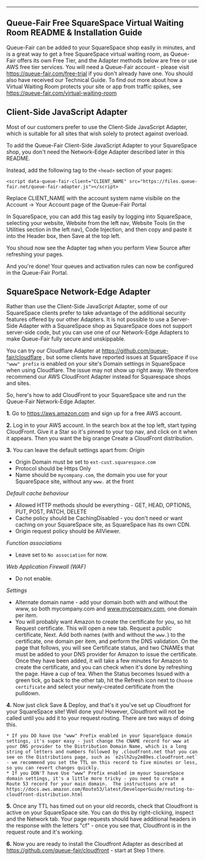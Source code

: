 ---
## Queue-Fair Free SquareSpace Virtual Waiting Room README & Installation Guide

Queue-Fair can be added to your SquareSpace shop easily in minutes, and is a great way to get a free SquareSpace virtual waiting room, as Queue-Fair offers its own Free Tier, and the Adapter methods below are free or use AWS free tier services.  You will need a Queue-Fair account - please visit https://queue-fair.com/free-trial if you don't already have one.  You should also have received our Technical Guide.  To find out more about how a Virtual Waiting Room protects your site or app from traffic spikes, see https://queue-fair.com/virtual-waiting-room

## Client-Side JavaScript Adapter

Most of our customers prefer to use the Client-Side JavaScript Adapter, which is suitable for all sites that wish solely to protect against overload.

To add the Queue-Fair Client-Side JavaScript Adapter to your SquareSpace shop, you don't need the Network-Edge Adapter described later in this README.

Instead, add the following tag to the `<head>` section of your pages:
 
```
<script data-queue-fair-client="CLIENT_NAME" src="https://files.queue-fair.net/queue-fair-adapter.js"></script>
```

Replace CLIENT_NAME with the account system name visibile on the Account -> Your Account page of the Queue-Fair Portal

In SquareSpace, you can add this tag easily by logging into SquareSpace, selecting your website, Website from the left nav, Website Tools (in the Utilities section in the left nav), Code Injection, and then copy and paste it into the Header box, then Save at the top left.

You shoud now see the Adapter tag when you perform View Source after refreshing your pages.

And you're done!  Your queues and activation rules can now be configured in the Queue-Fair Portal.

## SquareSpace Network-Edge Adapter
Rather than use the Client-Side JavaScript Adapter, some of our SquareSpace clients prefer to take advantage of the additional security features offered by our other Adapters.  It is not possible to use a Server-Side Adapter with a SquareSpace shop as SquareSpace does not support server-side code, but you can use one of our Network-Edge Adapters to make Queue-Fair fully secure and unskippable.

You can try our Cloudflare Adapter at https://github.com/queue-fair/cloudflare , but some clients have reported issues at SquareSpace if `Use "www" prefix` is enabled on your site's Domain settings in SquareSpace when using Cloudflare.  The issue may not show up right away.  We therefore recommend our AWS CloudFront Adapter instead for Squarespace shops and sites.

So, here's how to add CloudFront to your SquareSpace site and run the Queue-Fair Network-Edge Adapter.

**1.**  Go to https://aws.amazon.com and sign up for a free AWS account.

**2.**  Log in to your AWS account.  In the search box at the top left, start typing CloudFront.   Give it a Star so it's pinned to your top nav, and click on it when it appears.  Then you want the big orange Create a CloudFront distribution.

**3.**  You can leave the default settings apart from:
*Origin*
   * Origin Domain must be set to `ext-cust.squarespace.com`
   * Protocol should be Https Only
   * Name should be `mycompany.com`, the domain you use for your SquareSpace site, without any `www.` at the front
   
*Default cache behaviour*
   * Allowed HTTP methods should be everything - GET, HEAD, OPTIONS, PUT, POST, PATCH, DELETE
   * Cache policy should be CachingDisabled - you don't need or want caching on your SquareSpace site, as SquareSpace has its own CDN.
   * Origin request policy should be AllViewer.
   
*Function associations*
   * Leave set to `No association` for now.

*Web Application Firewall (WAF)*
   * Do not enable.

*Settings*
   * Alternate domain name - add your domain both with and without the www, so both mycompany.com and www.mycompany.com, one domain per item.
   * You will probably want Amazon to create the certificate for you, so hit Request certificate.  This will open a new tab.  Request a public certificate, Next.  Add both names (with and without the `www.`) to the certificate, one domain per item,
 and perform the DNS validation.  On the page that follows, you will see Certificate status, and two CNAMEs that must be added to your DNS provider for Amazon to issue the certificate.  Once they have been added, it will take a few minutes for Amazon to create the certificate, and you can check  when it's done by refreshing the page.  Have a cup of tea.  When the Status becomes Issued with a green tick, go back to the other tab, hit the Refresh icon next to `Choose certificate` and select your newly-created certificate from the pulldown.

**4.**  Now just click Save & Deploy, and that's it you've set up Cloudfront for your SquareSpace site!  Well done you!  However, Cloudfront will not be called until you add it to your request routing.  There are two ways of doing this.

    * If you DO have Use "www" Prefix enabled in your SquareSpace domain settings, it's super easy - just change the CNAME record for www at your DNS provider to the Distribution Domain Name, which is a long string of letters and numbers followed by .cloudfront.net that you can see on the Distributions page, such as `e2slh2uy2m89es.cloudfront.net` - we recommend you set the TTL on this record to five minutes or less, so you can revert changes quickly.
    * If you DON'T have Use "www" Prefix enabled im myour SquareSpace domain settings, it's a little more tricky - you need to create a Route 53 record for your main domain.  The instructions are at https://docs.aws.amazon.com/Route53/latest/DeveloperGuide/routing-to-cloudfront-distribution.html

**5.**  Once any TTL has timed out on your old records, check that Cloudfront is active on your SquareSpace site.  You can do this by right-clicking, inspect and the Network tab.  Your page requests should have additional headers in the response with the letters "cf" - once you see that, Cloudfront is in the request route and it's working.

**6.**  Now you are ready to install the Cloudfront Adapter as described at https://github.com/queue-fair/cloudfront - start at Step 1 there. 
   
 
